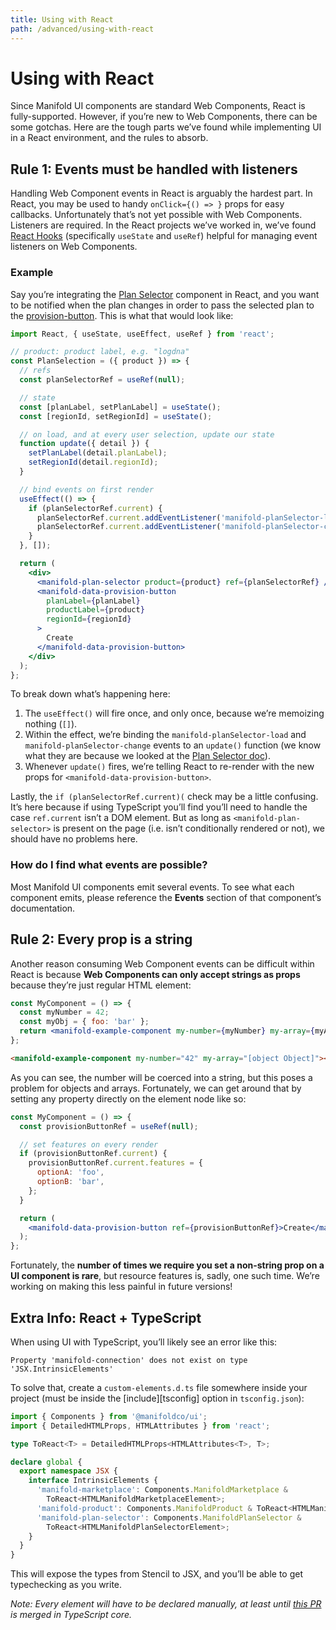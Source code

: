```yaml
---
title: Using with React
path: /advanced/using-with-react
---
```


# Using with React

Since Manifold UI components are standard Web Components, React is fully-supported. However, if
you’re new to Web Components, there can be some gotchas. Here are the tough parts we’ve found while
implementing UI in a React environment, and the rules to absorb.

## Rule 1: Events must be handled with listeners

Handling Web Component events in React is arguably the hardest part. In React, you may be used to
handy `onClick={() => }` props for easy callbacks. Unfortunately that’s not yet possible with Web
Components. Listeners are required. In the React projects we’ve worked in, we’ve found [React
Hooks][hooks] (specifically `useState` and `useRef`) helpful for managing event listeners on Web
Components.

### Example

Say you’re integrating the [Plan Selector][plan-selector] component in React, and you want to be
notified when the plan changes in order to pass the selected plan to the [provision-button]. This is
what that would look like:

```jsx
import React, { useState, useEffect, useRef } from 'react';

// product: product label, e.g. "logdna"
const PlanSelection = ({ product }) => {
  // refs
  const planSelectorRef = useRef(null);

  // state
  const [planLabel, setPlanLabel] = useState();
  const [regionId, setRegionId] = useState();

  // on load, and at every user selection, update our state
  function update({ detail }) {
    setPlanLabel(detail.planLabel);
    setRegionId(detail.regionId);
  }

  // bind events on first render
  useEffect(() => {
    if (planSelectorRef.current) {
      planSelectorRef.current.addEventListener('manifold-planSelector-load', update);
      planSelectorRef.current.addEventListener('manifold-planSelector-change', update);
    }
  }, []);

  return (
    <div>
      <manifold-plan-selector product={product} ref={planSelectorRef} />
      <manifold-data-provision-button
        planLabel={planLabel}
        productLabel={product}
        regionId={regionId}
      >
        Create
      </manifold-data-provision-button>
    </div>
  );
};
```

To break down what’s happening here:

1. The `useEffect()` will fire once, and only once, because we’re memoizing nothing (`[]`).
1. Within the effect, we’re binding the `manifold-planSelector-load` and
   `manifold-planSelector-change` events to an `update()` function (we know what they are because we
   looked at the [Plan Selector doc][plan-selector]).
1. Whenever `update()` fires, we’re telling React to re-render with the new props for
   `<manifold-data-provision-button>`.

Lastly, the `if (planSelectorRef.current)(` check may be a little confusing. It’s here because if
using TypeScript you’ll find you’ll need to handle the case `ref.current` isn’t a DOM element. But
as long as `<manifold-plan-selector>` is present on the page (i.e. isn’t conditionally rendered or
not), we should have no problems here.

### How do I find what events are possible?

Most Manifold UI components emit several events. To see what each component emits, please reference
the **Events** section of that component’s documentation.

## Rule 2: Every prop is a string

Another reason consuming Web Component events can be difficult within React is because **Web
Components can only accept strings as props** because they’re just regular HTML element:

```jsx
const MyComponent = () => {
  const myNumber = 42;
  const myObj = { foo: 'bar' };
  return <manifold-example-component my-number={myNumber} my-array={myArray} />;
};
```

```html
<manifold-example-component my-number="42" my-array="[object Object]"></manifold-example-component>
```

As you can see, the number will be coerced into a string, but this poses a problem for objects and
arrays. Fortunately, we can get around that by setting any property directly on the element node
like so:

```jsx
const MyComponent = () => {
  const provisionButtonRef = useRef(null);

  // set features on every render
  if (provisionButtonRef.current) {
    provisionButtonRef.current.features = {
      optionA: 'foo',
      optionB: 'bar',
    };
  }

  return (
    <manifold-data-provision-button ref={provisionButtonRef}>Create</manifold-data-provision-button>
  );
};
```

Fortunately, the **number of times we require you set a non-string prop on a UI component is rare**,
but resource features is, sadly, one such time. We’re working on making this less painful in future
versions!

## Extra Info: React + TypeScript

When using UI with TypeScript, you’ll likely see an error like this:

```
Property 'manifold-connection' does not exist on type 'JSX.IntrinsicElements'
```

To solve that, create a `custom-elements.d.ts` file somewhere inside your project (must be inside
the [include][tsconfig] option in `tsconfig.json`):

```ts
import { Components } from '@manifoldco/ui';
import { DetailedHTMLProps, HTMLAttributes } from 'react';

type ToReact<T> = DetailedHTMLProps<HTMLAttributes<T>, T>;

declare global {
  export namespace JSX {
    interface IntrinsicElements {
      'manifold-marketplace': Components.ManifoldMarketplace &
        ToReact<HTMLManifoldMarketplaceElement>;
      'manifold-product': Components.ManifoldProduct & ToReact<HTMLManifoldProductElement>;
      'manifold-plan-selector': Components.ManifoldPlanSelector &
        ToReact<HTMLManifoldPlanSelectorElement>;
    }
  }
}
```

This will expose the types from Stencil to JSX, and you’ll be able to get typechecking as you write.

_Note: Every element will have to be declared manually, at least until [this PR][ts-fix] is merged
in TypeScript core._

[hooks]: https://reactjs.org/docs/hooks-intro.html
[plan-selector]: /components/plan-selector
[provision-button]: /data/provision-button
[ts-fix]: https://github.com/Microsoft/TypeScript/pull/26797
